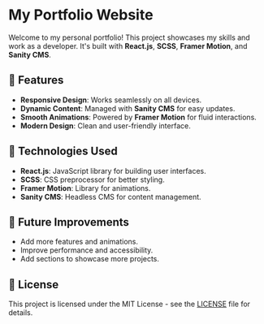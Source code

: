 
# My Portfolio Website

Welcome to my personal portfolio! This project showcases my skills and work as a developer. It's built with **React.js**, **SCSS**, **Framer Motion**, and **Sanity CMS**.

## 📍 Features

- **Responsive Design**: Works seamlessly on all devices.
- **Dynamic Content**: Managed with **Sanity CMS** for easy updates.
- **Smooth Animations**: Powered by **Framer Motion** for fluid interactions.
- **Modern Design**: Clean and user-friendly interface.

## 🚀 Technologies Used

- **React.js**: JavaScript library for building user interfaces.
- **SCSS**: CSS preprocessor for better styling.
- **Framer Motion**: Library for animations.
- **Sanity CMS**: Headless CMS for content management.

## 🔧 Future Improvements

- Add more features and animations.
- Improve performance and accessibility.
- Add sections to showcase more projects.

## 📄 License

This project is licensed under the MIT License - see the [LICENSE](LICENSE) file for details.
